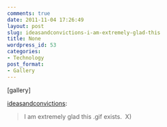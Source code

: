 ```yaml
---
comments: true
date: 2011-11-04 17:26:49
layout: post
slug: ideasandconvictions-i-am-extremely-glad-this
title: None
wordpress_id: 53
categories:
- Technology
post_format:
- Gallery
---
```


[gallery]


[ideasandconvictions](http://ideasandconvictions.tumblr.com/post/12187526738/i-am-extremely-glad-this-gif-exists-x):




> 

> 
> I am extremely glad this .gif exists.  X)
> 
> 

